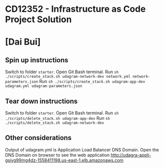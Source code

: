 # CD12352 - Infrastructure as Code Project Solution
# [Dai Bui]

## Spin up instructions
Switch to folder `starter`. Open Git Bash terminal.
Run `sh ./scripts/create_stack.sh udagram-network-dev network.yml network-parameters.json`
Run `sh ./scripts/create_stack.sh udagram-app-dev udagram.yml udagram-parameters.json`

## Tear down instructions
Switch to folder `starter`. Open Git Bash terminal.
Run `sh ./scripts/delete_stack.sh udagram-app-dev`
Run `sh ./scripts/delete_stack.sh udagram-network-dev`

## Other considerations
Output of udagram.yml is Application Load Balancer DNS Domain.
Open the DNS Domain on browser to see the web application
http://udagra-appli-gsivg99mg4dz-1558411198.us-east-1.elb.amazonaws.com
